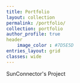 ```yaml
---
title: Portfolio
layout: collection
permalink: /portfolio/
collection: portfolio
author_profile: true
header
    image_color : #7D5E5D
entries_layout: grid
classes: wide
---
```


SunConnector's Project